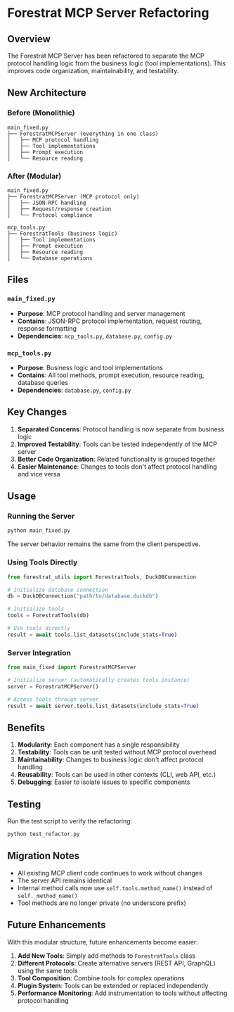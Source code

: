 # Forestrat MCP Server Refactoring

## Overview

The Forestrat MCP Server has been refactored to separate the MCP protocol handling logic from the business logic (tool implementations). This improves code organization, maintainability, and testability.

## New Architecture

### Before (Monolithic)
```
main_fixed.py
├── ForestratMCPServer (everything in one class)
│   ├── MCP protocol handling
│   ├── Tool implementations
│   ├── Prompt execution
│   └── Resource reading
```

### After (Modular)
```
main_fixed.py
├── ForestratMCPServer (MCP protocol only)
│   ├── JSON-RPC handling
│   ├── Request/response creation
│   └── Protocol compliance

mcp_tools.py
├── ForestratTools (business logic)
│   ├── Tool implementations
│   ├── Prompt execution
│   ├── Resource reading
│   └── Database operations
```

## Files

### `main_fixed.py`
- **Purpose**: MCP protocol handling and server management
- **Contains**: JSON-RPC protocol implementation, request routing, response formatting
- **Dependencies**: `mcp_tools.py`, `database.py`, `config.py`

### `mcp_tools.py`
- **Purpose**: Business logic and tool implementations
- **Contains**: All tool methods, prompt execution, resource reading, database queries
- **Dependencies**: `database.py`, `config.py`

## Key Changes

1. **Separated Concerns**: Protocol handling is now separate from business logic
2. **Improved Testability**: Tools can be tested independently of the MCP server
3. **Better Code Organization**: Related functionality is grouped together
4. **Easier Maintenance**: Changes to tools don't affect protocol handling and vice versa

## Usage

### Running the Server
```bash
python main_fixed.py
```

The server behavior remains the same from the client perspective.

### Using Tools Directly
```python
from forestrat_utils import ForestratTools, DuckDBConnection

# Initialize database connection
db = DuckDBConnection("path/to/database.duckdb")

# Initialize tools
tools = ForestratTools(db)

# Use tools directly
result = await tools.list_datasets(include_stats=True)
```

### Server Integration
```python
from main_fixed import ForestratMCPServer

# Initialize server (automatically creates tools instance)
server = ForestratMCPServer()

# Access tools through server
result = await server.tools.list_datasets(include_stats=True)
```

## Benefits

1. **Modularity**: Each component has a single responsibility
2. **Testability**: Tools can be unit tested without MCP protocol overhead
3. **Maintainability**: Changes to business logic don't affect protocol handling
4. **Reusability**: Tools can be used in other contexts (CLI, web API, etc.)
5. **Debugging**: Easier to isolate issues to specific components

## Testing

Run the test script to verify the refactoring:
```bash
python test_refactor.py
```

## Migration Notes

- All existing MCP client code continues to work without changes
- The server API remains identical
- Internal method calls now use `self.tools.method_name()` instead of `self._method_name()`
- Tool methods are no longer private (no underscore prefix)

## Future Enhancements

With this modular structure, future enhancements become easier:

1. **Add New Tools**: Simply add methods to `ForestratTools` class
2. **Different Protocols**: Create alternative servers (REST API, GraphQL) using the same tools
3. **Tool Composition**: Combine tools for complex operations
4. **Plugin System**: Tools can be extended or replaced independently
5. **Performance Monitoring**: Add instrumentation to tools without affecting protocol handling 